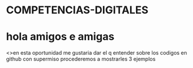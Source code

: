 # COMPETENCIAS-DIGITALES
<BODY> <h1>hola amigos e amigas </h1>
<p><>en esta oportunidad me gustaria dar el q entender sobre los codigos en github
con supermiso procederemos a mostrarles 3 ejemplos</h3></p>
</BODY>
